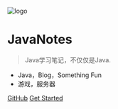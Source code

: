 ![logo](https://docsify.js.org/_media/icon.svg)

# JavaNotes

> Java学习笔记，不仅仅是Java.

* Java，Blog，Something Fun
* 游戏，服务器

[GitHub](https://github.com/FCBArry/JavaNotes)
[Get Started](#quick-start)
